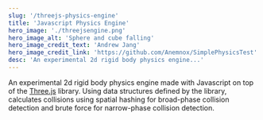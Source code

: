 ```yaml
---
slug: '/threejs-physics-engine'
title: 'Javascript Physics Engine'
hero_image: './threejsengine.png'
hero_image_alt: 'Sphere and cube falling'
hero_image_credit_text: 'Andrew Jang'
hero_image_credit_link: 'https://github.com/Anemnox/SimplePhysicsTest'
desc: 'An experimental 2d rigid body physics engine...'
---
```


An experimental 2d rigid body physics engine made with Javascript on top of
the [Three.js](https://threejs.org/) library. Using data structures defined
by the library, calculates collisions using spatial hashing for broad-phase
collision detection and brute force for narrow-phase collision detection.
